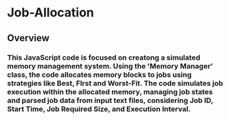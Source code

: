 # Job-Allocation

## Overview

### This JavaScript code is focused on creatong a simulated memory management system. Using the 'Memory Manager' class, the code allocates memory blocks to jobs using strategies like Best, FIrst and Worst-Fit. The code simulates job execution within the allocated memory, managing job states and parsed job data from input text files, considering Job ID, Start Time, Job Required Size, and Execution Interval.
